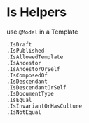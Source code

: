 # Is Helpers

use `@Model` in a Template

```chsarp
.IsDraft
.IsPublished
.IsAllowedTemplate
.IsAncestor
.IsAncestorOrSelf
.IsComposedOf
.IsDescendant
.IsDescendantOrSelf
.IsDocumentType
.IsEqual
.IsInvariantOrHasCulture
.IsNotEqual
```
